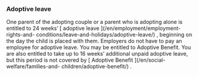 ###  Adoptive leave

One parent of the adopting couple or a parent who is adopting alone is
entitled to 24 weeks’ [ adoptive leave ](/en/employment/employment-rights-and-
conditions/leave-and-holidays/adoptive-leave/) , beginning on the day the
child is placed with them. Employers do not have to pay an employee for
adoptive leave. You may be entitled to Adoptive Benefit. You are also entitled
to take up to 16 weeks’ additional unpaid adoptive leave, but this period is
not covered by [ Adoptive Benefit ](/en/social-welfare/families-and-
children/adoptive-benefit/) .
